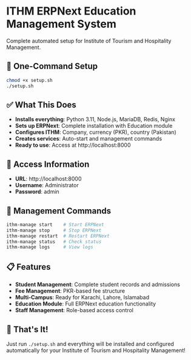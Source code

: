 # ITHM ERPNext Education Management System

Complete automated setup for Institute of Tourism and Hospitality Management.

## 🚀 One-Command Setup

```bash
chmod +x setup.sh
./setup.sh
```

## ✅ What This Does

- **Installs everything**: Python 3.11, Node.js, MariaDB, Redis, Nginx
- **Sets up ERPNext**: Complete installation with Education module
- **Configures ITHM**: Company, currency (PKR), country (Pakistan)
- **Creates services**: Auto-start and management commands
- **Ready to use**: Access at http://localhost:8000

## 🎯 Access Information

- **URL**: http://localhost:8000
- **Username**: Administrator
- **Password**: admin

## 🔧 Management Commands

```bash
ithm-manage start    # Start ERPNext
ithm-manage stop     # Stop ERPNext
ithm-manage restart  # Restart ERPNext
ithm-manage status   # Check status
ithm-manage logs     # View logs
```

## 📋 Features

- **Student Management**: Complete student records and admissions
- **Fee Management**: PKR-based fee structure
- **Multi-Campus**: Ready for Karachi, Lahore, Islamabad
- **Education Module**: Full ERPNext education functionality
- **Staff Management**: Role-based access control

## 🎉 That's It!

Just run `./setup.sh` and everything will be installed and configured automatically for your Institute of Tourism and Hospitality Management!
